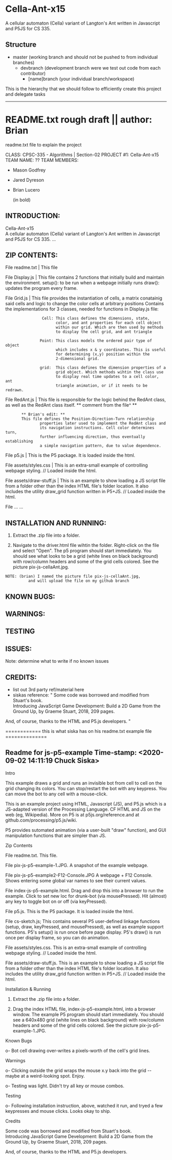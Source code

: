 # Cella-Ant-x15

A cellular automaton (Cella) variant of Langton's Ant written in Javascript and P5JS for CS 335.

## Structure

- master (working branch and should not be pushed to from individual branches)
    * devbranch (development branch were we test out code from each contributor)
        + [name]branch (your individual branch/workspace)

This is the hierarchy that we should follow to efficiently create this project and delegate tasks

___________________________________________________________________________________________________________

README.txt rough draft || author: Brian
=================================

readme.txt file to explain the project

CLASS: CPSC-335 - Algorithms | Section-02
PROJECT #1: Cella-Ant-x15
TEAM NAME: ??
TEAM MEMBERS:
- Mason Godfrey
- Jared Dyreson
- Brian Lucero

	 (in bold) 

## INTRODUCTION: 

  Cella-Ant-x15  
  A cellular automaton (Cella) variant of Langton's Ant written
  in Javascript and P5JS for CS 335.
  ...	

## ZIP CONTENTS: 

  File readme.txt | This file

  File Display.js | This file contains 2 functions that initially
                    build and maintain the environment. 
                    setup(): to be run when a webpage initially runs
                    draw(): updates the program every frame.

  File Grid.js    | This file provides the instantiation of cells,
                    a matrix conatainig said cells and logic to change
                    the color cells at arbitrary positions
                    Contains the implementations for 3 classes, needed
                    for functions in Display.js file:

                    Cell: This class defines the dimensions, state,
                          color, and ant properties for each cell object
                          within our grid. Which are then used by methods
                          to display the cell grid, and ant triangle 
                    
                   Point: This class models the ordered pair type of object
                          which includes x & y coordinates. This is useful
                          for determining (x,y) position within the 
                          2-dimensional grid.
                      
                   grid:  This class defines the dimension properties of a
                          grid object. Which methods wihtin the class use
                          to display real time updates to a cell color, ant
                          triangle animation, or if it needs to be redrawn.

  File RedAnt.js | This file is responsible for the logic behind the RedAnt
                   class, as well as the RedAnt class itself.
                   ** comment from the file^ **

		   ** Brian's edit: ** 
		   This file defines the Position-Direction-Turn relationship
                   properties later used to implement the RedAnt class and
                   its navigation instructions. Cell color determines turn, 
                   further influencing direction, thus eventually establishing
                   a simple navigation pattern, due to value dependence.  
  

  File p5.js     | This is the P5 package.  It is loaded inside the html.
 

  File assets/styles.css | This is an extra-small example of controlling
                           webpage styling.  // Loaded inside the html.


  File assets/draw-stuff.js | This is an example to show loading a JS
                              script file from a folder other than the index
                              HTML file's folder location.  It also includes the
                              utility draw_grid function written in P5+JS. 
                              // Loaded inside the html.       
  
  File 	...
  ...

## INSTALLATION AND RUNNING: 

  1. Extract the .zip file into a folder.

  2. Navigate to the driver.html file wihtin the folder. Right-click on the file
     and select "Open". The p5 program should start immediately. You
     should see what looks to be a  grid (white lines on black background) with
     row/column headers and some of the grid cells colored.  See the
     picture pix-js-cellaAnt.jpg. 

	NOTE: (brian) I named the picture file pix-js-cellaAnt.jpg, 
              and will upload the file on my github branch


## KNOWN BUGS: 


## WARNINGS:


## TESTING 


## ISSUES: 
  Note: determine what to write if no known issues


## CREDITS:
   - list out 3rd party ref/material here
   - siskas reference:
   " Some code was borrowed and modified from Stuart's book.  
    Introducing JavaScript Game Development: Build a 2D Game from the
    Ground Up, by Graeme Stuart, 2018, 209 pages.

  And, of course, thanks to the HTML and P5.js developers. "


============ this is what siska has on his readme.txt example file ==============

Readme for js-p5-example
Time-stamp: <2020-09-02 14:11:19 Chuck Siska>
------------------------------------------------------------

Intro

  This example draws a grid and runs an invisible bot from cell to cell
  on the grid changing its colors.  You can stop/restart the bot with
  any keypress.  You can move the bot to any cell with a mouse-click.

  This is an example project using HTML, Javascript (JS), and P5.js
  which is a JS-adapted version of the Processing Language.  CF HTML and
  JS on the web (eg, Wikipedia).  More on P5 is at
  p5js.org/reference.and at github.com/processing/p5.js/wiki.

  P5 provides sutomated animation (via a user-built "draw" function),
  and GUI manipulation functions that are simpler than JS.

Zip Contents

  File readme.txt.  This file.

  File pix-js-p5-example-1.JPG.  A snapshot of the example webpage.

  File pix-js-p5-example2-F12-Console.JPG  A webpage + F12 Console.
    Shows entering some global var names to see their current values.

  File index-js-p5-example.html. Drag and drop this into a browser to
    run the example.
    Click to set new loc for drunk-bot (via mousePressed).
    Hit (almost) any key to toggle bot on or off (via keyPressed).

  File p5.js. This is the P5 package.  It is loaded inside the html.

  File cs-sketch.js; This contains several P5 user-defined linkage functions
   (setup, draw, keyPressed, and mousePressed), as well as example
    support functions.  P5's setup() is run once before page display.
    P5's draw() is run once per display frame, so you can do animation.

  File assets/styles.css.  This is an extra-small example of controlling
    webpage styling.  // Loaded inside the html.

  File assets/draw-stuff.js. This is an example to show loading a JS
    script file from a folder other than the index HTML file's
    folder location.  It also includes the utility draw_grid function
    written in P5+JS. // Loaded inside the html.

Installation & Running

  1. Extract the .zip file into a folder.

  2. Drag the index HTML file, index-js-p5-example.html, into a browser
    window.  The example P5 program should start immediately.  You
    should see a 640x480 grid (white lines on black background) with
    row/column headers and some of the grid cells colored.  See the
    picture pix-js-p5-example-1.JPG.

Known Bugs

  o- Bot cell drawing over-writes a pixels-worth of the cell's grid lines.

Warnings

  o- Clicking outside the grid wraps the mouse x.y back into the grid --
     maybe at a weird-looking spot.  Enjoy.

  o- Testing was light.  Didn't try all key or mouse combos.

Testing

  o- Following installation instruction, above, watched it run, and
  tryed a few keypresses and mouse clicks.  Looks okay to ship.

Credits

  Some code was borrowed and modified from Stuart's book.  
    Introducing JavaScript Game Development: Build a 2D Game from the
    Ground Up, by Graeme Stuart, 2018, 209 pages.

  And, of course, thanks to the HTML and P5.js developers.
  

	
